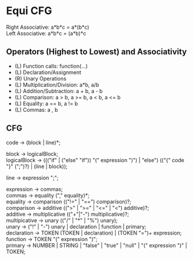 # Equi CFG

Right Associative: a\*b\*c = a\*(b\*c)  
Left Associative: a\*b\*c = (a\*b)\*c  

## Operators (Highest to Lowest) and Associativity
 * (L) Function calls: function(...)
 * (L) Declaration/Assignment
 * (R) Unary Operations
 * (L) Multiplication/Division: a\*b, a/b
 * (L) Addition/Subtraction: a + b, a - b
 * (L) Comparison: a > b, a >= b, a < b, a <= b
 * (L) Equality: a == b, a != b
 * (L) Commas: a , b

## CFG
code -> (block | line)\*;  

block -> logicalBlock;  
logicalBlock -> ((("if" | ("else" "if")) "(" expression ")") | "else") (("{" code "}" (";")?) | (line | block));  

line -> expression ";";   


expression -> commas;  
commas -> equality ("," equality)\*;  
equality -> comparison (("!=" | "==") comparison)?;  
comparison -> additive ((">" | ">=" | "<=" | "<") additive)?;  
additive -> multiplicative (("+"|"-") multiplicative)?;  
multipicative -> unary (("/" | "\*" | "%") unary);  
unary -> ("!" | "-") unary | declaration | function | primary;  
declaration -> TOKEN (TOKEN | declaration) | (TOKEN "=")+ expression;  
function -> TOKEN "(" expression ")";  
primary -> NUMBER | STRING | "false" | "true" | "null" | "(" expression ")" | TOKEN;  

